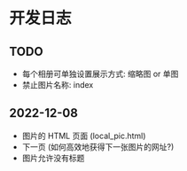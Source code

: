# 开发日志

## TODO

- 每个相册可单独设置展示方式: 缩略图 or 单图
- 禁止图片名称: index

## 2022-12-08

- 图片的 HTML 页面 (local_pic.html)
- 下一页 (如何高效地获得下一张图片的网址?)
- 图片允许没有标题
